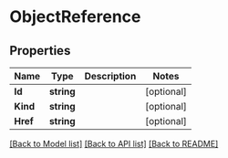 # ObjectReference

## Properties

Name | Type | Description | Notes
------------ | ------------- | ------------- | -------------
**Id** | **string** |  | [optional] 
**Kind** | **string** |  | [optional] 
**Href** | **string** |  | [optional] 

[[Back to Model list]](../README.md#documentation-for-models) [[Back to API list]](../README.md#documentation-for-api-endpoints) [[Back to README]](../README.md)


